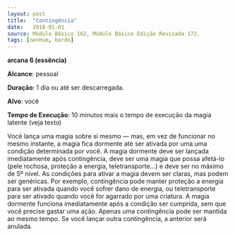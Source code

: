 ```yaml
---
layout: post
title:  "Contingência"
date:   2018-01-01
source: Módulo Básico 162, Módulo Básico Edição Revisada 172.
tags: [nenhum, bardo]
---
```


**arcana 6 (essência)**

**Alcance**: pessoal

**Duração**: 1 dia ou até ser descarregada.

**Alvo**: você

**Tempo de Execução**: 10 minutos mais o tempo de execução da magia latente (veja texto)

Você lança uma magia sobre si mesmo — mas, em vez de funcionar no mesmo instante, a magia fica dormente até ser ativada por uma uma condição determinada por você. A magia dormente deve ser lançada imediatamente após contingência, deve ser uma magia que possa afetá-lo (pele rochosa, proteção a energia, teletransporte...) e deve ser no máximo de 5º nível.
As condições para ativar a magia devem ser claras, mas podem ser genéricas.
Por exemplo, contingência pode manter proteção a energia para ser ativada quando você sofrer dano de energia, ou teletransporte para ser ativado quando você for agarrado por uma criatura. A magia dormente funciona imediatamente após a condição ser cumprida, sem que você precise gastar uma ação.
Apenas uma contingência pode ser mantida ao mesmo tempo. Se você lançar outra contingência, a anterior será anulada.
